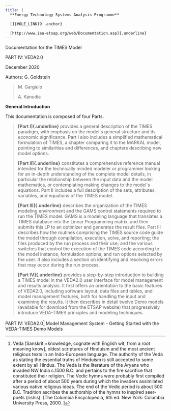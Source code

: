 ```yaml
---
title: |
  **Energy Technology Systems Analysis Programme**

  []{#OLE_LINK19 .anchor}

  [http://www.iea-etsap.org/web/Documentation.asp]{.underline}
---
```


Documentation for the TIMES Model

PART IV: VEDA2.0

December 2020

Authors: G. Goldstein

> M. Gargiulo
>
> A. Kanudia

**General Introduction**

This documentation is composed of four Parts.

> **[Part I]{.underline}** provides a general description of the TIMES
> paradigm, with emphasis on the model's general structure and its
> economic significance. Part I also includes a simplified mathematical
> formulation of TIMES, a chapter comparing it to the MARKAL model,
> pointing to similarities and differences, and chapters describing new
> model options.
>
> **[Part II]{.underline}** constitutes a comprehensive reference manual
> intended for the technically minded modeler or programmer looking for
> an in-depth understanding of the complete model details, in particular
> the relationship between the input data and the model mathematics, or
> contemplating making changes to the model's equations. Part II
> includes a full description of the sets, attributes, variables, and
> equations of the TIMES model.
>
> **[Part III]{.underline}** describes the organization of the TIMES
> modeling environment and the GAMS control statements required to run
> the TIMES model. GAMS is a modeling language that translates a TIMES
> database into the Linear Programming matrix, and then submits this LP
> to an optimizer and generates the result files. Part III describes how
> the routines comprising the TIMES source code guide the model through
> compilation, execution, solve, and reporting; the files produced by
> the run process and their use; and the various switches that control
> the execution of the TIMES code according to the model instance,
> formulation options, and run options selected by the user. It also
> includes a section on identifying and resolving errors that may occur
> during the run process.
>
> **[Part IV]{.underline}** provides a step-by-step introduction to
> building a TIMES model in the VEDA2.0 user interface for model
> management and results analysis. It first offers an orientation to the
> basic features of VEDA2.0, including software layout, data files and
> tables, and model management features, both for handling the input and
> examining the results. It then describes in detail twelve Demo models
> (available for download from the ETSAP website) that progressively
> introduce VEDA-TIMES principles and modeling techniques.

PART IV: VEDA2.0[^1] Model Management System - Getting Started with the
VEDA-TIMES Demo Models

[^1]: Veda \[Sanskrit,=knowledge, cognate with English wit, from a root
    meaning know\], oldest scriptures of Hinduism and the most ancient
    religious texts in an Indo-European language. The authority of the
    Veda as stating the essential truths of Hinduism is still accepted
    to some extent by all Hindus. The Veda is the literature of the
    Aryans who invaded NW India c.1500 B.C. and pertains to the fire
    sacrifice that constituted their religion. The Vedic hymns were
    probably first compiled after a period of about 500 years during
    which the invaders assimilated various native religious ideas. The
    end of the Vedic period is about 500 B.C. Tradition ascribes the
    authorship of the hymns to inspired seer-poets (rishis). \[The
    Columbia Encyclopedia, 6th ed. New York: Columbia University Press,
    2000. \]


